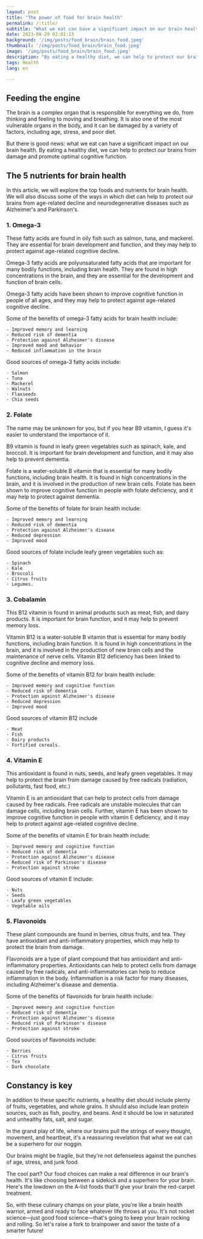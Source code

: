 ```yaml
---
layout: post 
title: "The power of food for brain health"
permalink: /:title/ 
subtitle: "What we eat can have a significant impact on our brain health."
date: 2023-08-20 02:01:13 
background: '/img/posts/food_brain/brain_food.jpeg'
thumbnail: '/img/posts/food_brain/brain_food.jpeg'
image: '/img/posts/food_brain/brain_food.jpeg'
description: "By eating a healthy diet, we can help to protect our brains from damage and promote optimal cognitive function."
tags: Health
lang: en

---
```


## Feeding the engine

The brain is a complex organ that is responsible for everything we do, from thinking and feeling to moving and breathing. It is also one of the most vulnerable organs in the body, and it can be damaged by a variety of factors, including age, stress, and poor diet.

But there is good news: what we eat can have a significant impact on our brain health. By eating a healthy diet, we can help to protect our brains from damage and promote optimal cognitive function.

## The 5 nutrients for brain health

In this article, we will explore the top foods and nutrients for brain health. We will also discuss some of the ways in which diet can help to protect our brains from age-related decline and neurodegenerative diseases such as Alzheimer's and Parkinson's.

### 1. Omega-3

These fatty acids are found in oily fish such as salmon, tuna, and mackerel. They are essential for brain development and function, and they may help to protect against age-related cognitive decline.

Omega-3 fatty acids are polyunsaturated fatty acids that are important for many bodily functions, including brain health. They are found in high concentrations in the brain, and they are essential for the development and function of brain cells.

Omega-3 fatty acids have been shown to improve cognitive function in people of all ages, and they may help to protect against age-related cognitive decline.

Some of the benefits of omega-3 fatty acids for brain health include:

    - Improved memory and learning
    - Reduced risk of dementia
    - Protection against Alzheimer's disease
    - Improved mood and behavior
    - Reduced inflammation in the brain

Good sources of omega-3 fatty acids include:

    · Salmon
    · Tuna
    · Mackerel
    · Walnuts
    · Flaxseeds
    · Chia seeds


### 2. Folate

The name may be unknown for you, but if you hear B9 vitamin, I guess it's easier to understand the importance of it.

B9 vitamin is found in leafy green vegetables such as spinach, kale, and broccoli. It is important for brain development and function, and it may also help to prevent dementia.

Folate is a water-soluble B vitamin that is essential for many bodily functions, including brain health. It is found in high concentrations in the brain, and it is involved in the production of new brain cells. Folate has been shown to improve cognitive function in people with folate deficiency, and it may help to protect against dementia.

Some of the benefits of folate for brain health include:

    - Improved memory and learning
    - Reduced risk of dementia
    - Protection against Alzheimer's disease
    - Reduced depression
    - Improved mood


Good sources of folate include leafy green vegetables such as:

    · Spinach
    · Kale
    · Broccoli
    · Citrus fruits
    · Legumes.

### 3. Cobalamin

This B12 vitamin is found in animal products such as meat, fish, and dairy products. It is important for brain function, and it may help to prevent memory loss.

Vitamin B12 is a water-soluble B vitamin that is essential for many bodily functions, including brain function. It is found in high concentrations in the brain, and it is involved in the production of new brain cells and the maintenance of nerve cells. Vitamin B12 deficiency has been linked to cognitive decline and memory loss.

Some of the benefits of vitamin B12 for brain health include:

    - Improved memory and cognitive function
    - Reduced risk of dementia
    - Protection against Alzheimer's disease
    - Reduced depression
    - Improved mood

Good sources of vitamin B12 include

    · Meat
    · Fish
    · Dairy products
    · Fortified cereals.

### 4. Vitamin E

This antioxidant is found in nuts, seeds, and leafy green vegetables. It may help to protect the brain from damage caused by free radicals (radiation, pollutants, fast food, etc.)

Vitamin E is an antioxidant that can help to protect cells from damage caused by free radicals. Free radicals are unstable molecules that can damage cells, including brain cells. Further, vitamin E has been shown to improve cognitive function in people with vitamin E deficiency, and it may help to protect against age-related cognitive decline.

Some of the benefits of vitamin E for brain health include:

    - Improved memory and cognitive function
    - Reduced risk of dementia
    - Protection against Alzheimer's disease
    - Reduced risk of Parkinson's disease
    - Protection against stroke

Good sources of vitamin E include:

    · Nuts
    · Seeds
    · Leafy green vegetables
    · Vegetable oils

### 5. Flavonoids

These plant compounds are found in berries, citrus fruits, and tea. They have antioxidant and anti-inflammatory properties, which may help to protect the brain from damage.

Flavonoids are a type of plant compound that has antioxidant and anti-inflammatory properties. Antioxidants can help to protect cells from damage caused by free radicals, and anti-inflammatories can help to reduce inflammation in the body. Inflammation is a risk factor for many diseases, including Alzheimer's disease and dementia.

Some of the benefits of flavonoids for brain health include:

    - Improved memory and cognitive function
    - Reduced risk of dementia
    - Protection against Alzheimer's disease
    - Reduced risk of Parkinson's disease
    - Protection against stroke

Good sources of flavonoids include:

    · Berries
    · Citrus fruits
    · Tea
    · Dark chocolate

## Constancy is key

In addition to these specific nutrients, a healthy diet should include plenty of fruits, vegetables, and whole grains. It should also include lean protein sources, such as fish, poultry, and beans. And it should be low in saturated and unhealthy fats, salt, and sugar.

In the grand play of life, where our brains pull the strings of every thought, movement, and heartbeat, it's a reassuring revelation that what we eat can be a superhero for our noggin.

Our brains might be fragile, but they're not defenseless against the punches of age, stress, and junk food.

The cool part? Our food choices can make a real difference in our brain's health. It's like choosing between a sidekick and a superhero for your brain. Here's the lowdown on the A-list foods that'll give your brain the red-carpet treatment.

So, with these culinary champs on your plate, you're like a brain health warrior, armed and ready to face whatever life throws at you. It's not rocket science—just good food science—that's going to keep your brain rocking and rolling. So let's raise a fork to brainpower and savor the taste of a smarter future!